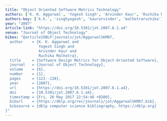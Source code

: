 ```yaml
---
title: "Object Oriented Software Metrics Technology"
authors: ['K. K. Aggarwal', 'Yogesh Singh', 'Arvinder Kaur', 'Ruchika Malhotra']
authors-key: ['k.k.', 'singhyogesh', 'kaurarvinder', 'malhotraruchika']
year: "2007"
article-link: "https://doi.org/10.5381/jot.2007.6.1.a4"
venue: "Journal of Object Technology"
bibex: "@article{DBLP:journals/jot/AggarwalSKM07,
  author    = {K. K. Aggarwal and
               Yogesh Singh and
               Arvinder Kaur and
               Ruchika Malhotra},
  title     = {Software Design Metrics for Object-Oriented Software},
  journal   = {Journal of Object Technology},
  volume    = {6},
  number    = {1},
  pages     = {121--138},
  year      = {2007},
  url       = {https://doi.org/10.5381/jot.2007.6.1.a4},
  doi       = {10.5381/jot.2007.6.1.a4},
  timestamp = {Fri, 26 May 2017 22:54:46 +0200},
  biburl    = {https://dblp.org/rec/journals/jot/AggarwalSKM07.bib},
  bibsource = {dblp computer science bibliography, https://dblp.org}
}"
---
```

